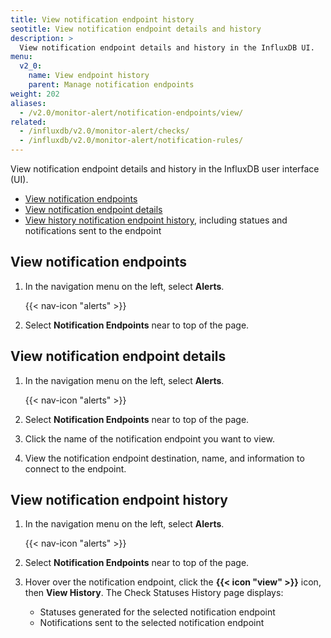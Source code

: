 ```yaml
---
title: View notification endpoint history
seotitle: View notification endpoint details and history
description: >
  View notification endpoint details and history in the InfluxDB UI.
menu:
  v2_0:
    name: View endpoint history
    parent: Manage notification endpoints
weight: 202
aliases:
  - /v2.0/monitor-alert/notification-endpoints/view/
related:
  - /influxdb/v2.0/monitor-alert/checks/
  - /influxdb/v2.0/monitor-alert/notification-rules/
---
```


View notification endpoint details and history in the InfluxDB user interface (UI).

- [View notification endpoints](#view-notification-endpoints)
- [View notification endpoint details](#view-notification-endpoint-details)
- [View history notification endpoint history](#view-notification-endpoint-history), including statues and notifications sent to the endpoint

## View notification endpoints

1. In the navigation menu on the left, select **Alerts**.

    {{< nav-icon "alerts" >}}

2. Select **Notification Endpoints** near to top of the page.

## View notification endpoint details

1. In the navigation menu on the left, select **Alerts**.

    {{< nav-icon "alerts" >}}

2. Select **Notification Endpoints** near to top of the page.
3. Click the name of the notification endpoint you want to view.
4. View the notification endpoint destination, name, and information to connect to the endpoint.

## View notification endpoint history

1. In the navigation menu on the left, select **Alerts**.

    {{< nav-icon "alerts" >}}

2. Select **Notification Endpoints** near to top of the page.
3. Hover over the notification endpoint, click the **{{< icon "view" >}}** icon, then **View History**.
   The Check Statuses History page displays:

    - Statuses generated for the selected notification endpoint
    - Notifications sent to the selected notification endpoint
